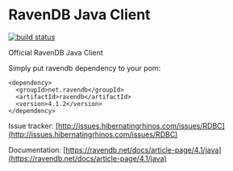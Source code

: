 # RavenDB Java Client

[![build status](https://travis-ci.org/ravendb/ravendb-jvm-client.svg?branch=v4.1)](https://travis-ci.org/ravendb/ravendb-jvm-client)

Official RavenDB Java Client

Simply put ravendb dependency to your pom:

```
<dependency>
  <groupId>net.ravendb</groupId>
  <artifactId>ravendb</artifactId>
  <version>4.1.2</version>
</dependency>
```


Issue tracker: [http://issues.hibernatingrhinos.com/issues/RDBC](http://issues.hibernatingrhinos.com/issues/RDBC)

Documentation: [https://ravendb.net/docs/article-page/4.1/java](https://ravendb.net/docs/article-page/4.1/java)